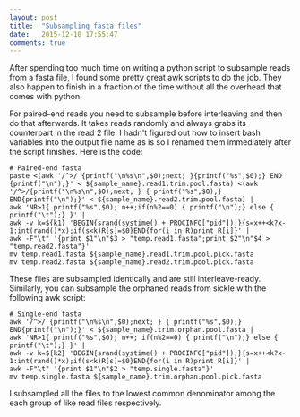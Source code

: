 ```yaml
---
layout: post
title:  "Subsampling fasta files"
date:   2015-12-10 17:55:47
comments: true
---
```


After spending too much time on writing a python script to subsample reads from a fasta file, I found some pretty great awk scripts to do the job.  They also 
happen to finish in a fraction of the time without all the overhead that comes with python.

For paired-end reads you need to subsample before interleaving and then do that afterwards.  It takes reads randomly and always grabs its counterpart in the read 2 file. I 
hadn't figured out how to insert bash variables into the output file name as is so I renamed them immediately after the script finishes.  Here is the code:

	# Paired-end fasta
	paste <(awk '/^>/ {printf("\n%s\n",$0);next; }{printf("%s",$0);} END {printf("\n");}' < ${sample_name}.read1.trim.pool.fasta) <(awk '/^>/{printf("\n%s\n",$0);next; } { printf("%s",$0);} END{printf("\n");}' < ${sample_name}.read2.trim.pool.fasta) |
	awk 'NR>1{ printf("%s",$0); n++;if(n%2==0) { printf("\n");} else { printf("\t");} }' |
	awk -v k=${k1} 'BEGIN{srand(systime() + PROCINFO["pid"]);}{s=x++<k?x-1:int(rand()*x);if(s<k)R[s]=$0}END{for(i in R)print R[i]}' |
	awk -F"\t" '{print $1"\n"$3 > "temp.read1.fasta";print $2"\n"$4 > "temp.read2.fasta"}'
	mv temp.read1.fasta ${sample_name}.read1.trim.pool.pick.fasta
	mv temp.read2.fasta ${sample_name}.read2.trim.pool.pick.fasta

These files are subsampled identically and are still interleave-ready.  Similarly, you can subsample the orphaned reads from sickle with the following awk script:

	# Single-end fasta
	awk '/^>/ {printf("\n%s\n",$0);next; } { printf("%s",$0);} END{printf("\n");}' < ${sample_name}.trim.orphan.pool.fasta | 
	awk 'NR>1{ printf("%s",$0); n++; if(n%2==0) { printf("\n");} else { printf("\t");} }' |
	awk -v k=${k2} 'BEGIN{srand(systime() + PROCINFO["pid"]);}{s=x++<k?x-1:int(rand()*x);if(s<k)R[s]=$0}END{for(i in R)print R[i]}' |
	awk -F"\t" '{print $1"\n"$2 > "temp.single.fasta"}'
	mv temp.single.fasta ${sample_name}.trim.orphan.pool.pick.fasta
	
I subsampled all the files to the lowest common denominator among the each group of like read files respectively.
	
	
	
